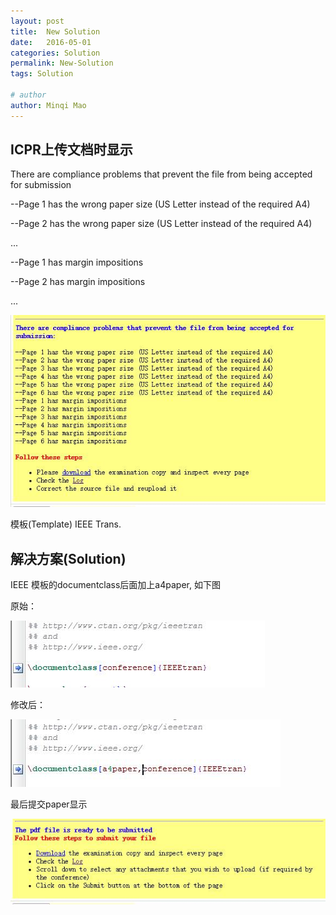 ```yaml
---
layout: post
title:  New Solution
date:   2016-05-01
categories: Solution
permalink: New-Solution
tags: Solution

# author
author: Minqi Mao
---
```


## ICPR上传文档时显示

There are compliance problems that prevent the file from being accepted for submission

--Page 1 has the wrong paper size (US Letter instead of the required A4)

--Page 2 has the wrong paper size (US Letter instead of the required A4)

...

--Page 1 has margin impositions

--Page 2 has margin impositions

...

![drawing](https://raw.githubusercontent.com/minqimao/minqimao.github.io/master/images/postsimage/2016/20160420201118.jpg)

模板(Template) IEEE Trans.

## 解决方案(Solution)

IEEE 模板的documentclass后面加上a4paper, 如下图

原始：

![drawing](https://raw.githubusercontent.com/minqimao/minqimao.github.io/master/images/postsimage/2016/20160421072734.jpg)

修改后：

![drawing](https://raw.githubusercontent.com/minqimao/minqimao.github.io/master/images/postsimage/2016/20160421072751.jpg)

最后提交paper显示

![drawing](https://raw.githubusercontent.com/minqimao/minqimao.github.io/master/images/postsimage/2016/20160420201036.jpg)
